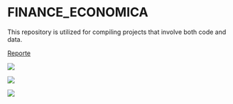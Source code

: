 # FINANCE_ECONOMICA
This repository is utilized for compiling projects that involve both code and data.



[Reporte](scrapping/Stock%20Data%20Yahoo/Reporte.pdf)



![](scrapping/Stock%20Data%20Yahoo/graph_1.png)

![](scrapping/Stock%20Data%20Yahoo/graph_2.png)

![](scrapping/Stock%20Data%20Yahoo/graph_3.png)




